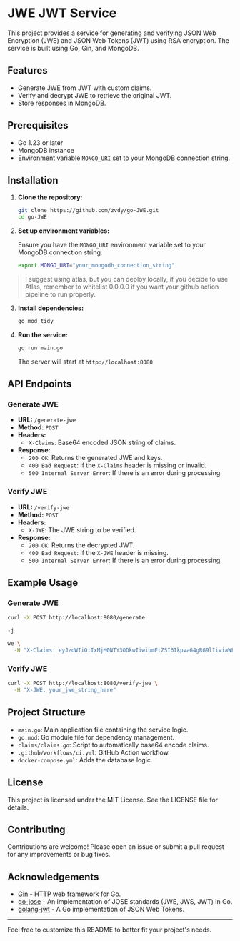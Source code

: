 # JWE JWT Service

This project provides a service for generating and verifying JSON Web Encryption (JWE) and JSON Web Tokens (JWT) using RSA encryption. The service is built using Go, Gin, and MongoDB.

## Features

- Generate JWE from JWT with custom claims.
- Verify and decrypt JWE to retrieve the original JWT.
- Store responses in MongoDB.

## Prerequisites

- Go 1.23 or later
- MongoDB instance
- Environment variable `MONGO_URI` set to your MongoDB connection string.

## Installation

1. **Clone the repository:**

   ```sh
   git clone https://github.com/zvdy/go-JWE.git
   cd go-JWE
   ```

2. **Set up environment variables:**

   Ensure you have the `MONGO_URI` environment variable set to your MongoDB connection string.

   ```sh
   export MONGO_URI="your_mongodb_connection_string"
   ```

> I suggest using atlas, but you can deploy locally, if you decide to use Atlas, remember to whitelist 0.0.0.0 if you want your github action pipeline to run properly.

3. **Install dependencies:**

   ```sh
   go mod tidy
   ```

4. **Run the service:**

   ```sh
   go run main.go
   ```

   The server will start at `http://localhost:8080`

## API Endpoints

### Generate JWE

- **URL:** `/generate-jwe`
- **Method:** `POST`
- **Headers:**
  - `X-Claims`: Base64 encoded JSON string of claims.
- **Response:**
  - `200 OK`: Returns the generated JWE and keys.
  - `400 Bad Request`: If the `X-Claims` header is missing or invalid.
  - `500 Internal Server Error`: If there is an error during processing.

### Verify JWE

- **URL:** `/verify-jwe`
- **Method:** `POST`
- **Headers:**
  - `X-JWE`: The JWE string to be verified.
- **Response:**
  - `200 OK`: Returns the decrypted JWT.
  - `400 Bad Request`: If the `X-JWE` header is missing.
  - `500 Internal Server Error`: If there is an error during processing.

## Example Usage

### Generate JWE

```sh
curl -X POST http://localhost:8080/generate

-j

we \
  -H "X-Claims: eyJzdWIiOiIxMjM0NTY3ODkwIiwibmFtZSI6IkpvaG4gRG9lIiwiaWF0IjoxNTE2MjM5MDIyfQ=="
```

### Verify JWE

```sh
curl -X POST http://localhost:8080/verify-jwe \
  -H "X-JWE: your_jwe_string_here"
```

## Project Structure

- `main.go`: Main application file containing the service logic.
- `go.mod`: Go module file for dependency management.
- `claims/claims.go`: Script to automatically base64 encode claims.
- `.github/workflows/ci.yml`: GitHub Action workflow.
- `docker-compose.yml`: Adds the database logic.

## License

This project is licensed under the MIT License. See the LICENSE file for details.

## Contributing

Contributions are welcome! Please open an issue or submit a pull request for any improvements or bug fixes.

## Acknowledgements

- [Gin](https://github.com/gin-gonic/gin) - HTTP web framework for Go.
- [go-jose](https://github.com/square/go-jose) - An implementation of JOSE standards (JWE, JWS, JWT) in Go.
- [golang-jwt](https://github.com/golang-jwt/jwt) - A Go implementation of JSON Web Tokens.

---

Feel free to customize this README to better fit your project's needs.